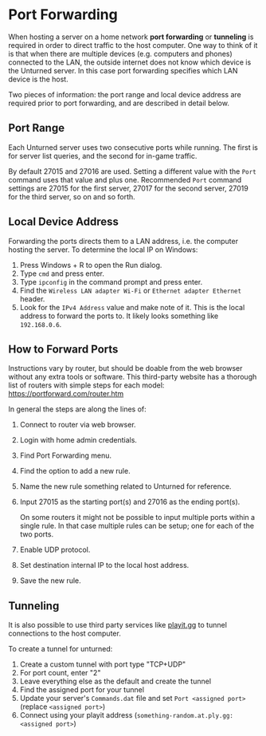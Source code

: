 Port Forwarding
===============

When hosting a server on a home network __port forwarding__ or __tunneling__ is required in order to direct traffic to the host computer. One way to think of it is that when there are multiple devices (e.g. computers and phones) connected to the LAN, the outside internet does not know which device is the Unturned server. In this case port forwarding specifies which LAN device is the host.

Two pieces of information: the port range and local device address are required prior to port forwarding, and are described in detail below.

Port Range
----------

Each Unturned server uses two consecutive ports while running. The first is for server list queries, and the second for in-game traffic.

By default 27015 and 27016 are used. Setting a different value with the `Port` command uses that value and plus one. Recommended `Port` command settings are 27015 for the first server, 27017 for the second server, 27019 for the third server, so on and so forth.

Local Device Address
--------------------

Forwarding the ports directs them to a LAN address, i.e. the computer hosting the server. To determine the local IP on Windows:

1. Press Windows + R to open the Run dialog.
2. Type `cmd` and press enter.
3. Type `ipconfig` in the command prompt and press enter.
4. Find the `Wireless LAN adapter Wi-Fi` or `Ethernet adapter Ethernet` header.
5. Look for the `IPv4 Address` value and make note of it. This is the local address to forward the ports to. It likely looks something like `192.168.0.6`.

How to Forward Ports
--------------------

Instructions vary by router, but should be doable from the web browser without any extra tools or software. This third-party website has a thorough list of routers with simple steps for each model: https://portforward.com/router.htm

In general the steps are along the lines of:

1. Connect to router via web browser.
2. Login with home admin credentials.
3. Find Port Forwarding menu.
4. Find the option to add a new rule.
5. Name the new rule something related to Unturned for reference.
6. Input 27015 as the starting port(s) and 27016 as the ending port(s).

	On some routers it might not be possible to input multiple ports within a single rule. In that case multiple rules can be setup; one for each of the two ports.

7. Enable UDP protocol.
8. Set destination internal IP to the local host address.
9. Save the new rule.

Tunneling
---------

It is also possible to use third party services like [playit.gg](https://playit.gg) to tunnel connections to the host computer.

To create a tunnel for unturned:
1. Create a custom tunnel with port type "TCP+UDP"
2. For port count, enter "2"
3. Leave everything else as the default and create the tunnel
4. Find the assigned port for your tunnel
5. Update your server's `Commands.dat` file and set `Port <assigned port>` (replace `<assigned port>`)
6. Connect using your playit address (`something-random.at.ply.gg:<assigned port>`)
